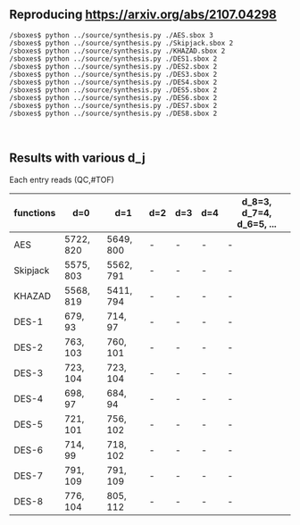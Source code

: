 ## Reproducing https://arxiv.org/abs/2107.04298

```
/sboxes$ python ../source/synthesis.py ./AES.sbox 3
/sboxes$ python ../source/synthesis.py ./Skipjack.sbox 2
/sboxes$ python ../source/synthesis.py ./KHAZAD.sbox 2
/sboxes$ python ../source/synthesis.py ./DES1.sbox 2
/sboxes$ python ../source/synthesis.py ./DES2.sbox 2
/sboxes$ python ../source/synthesis.py ./DES3.sbox 2
/sboxes$ python ../source/synthesis.py ./DES4.sbox 2
/sboxes$ python ../source/synthesis.py ./DES5.sbox 2
/sboxes$ python ../source/synthesis.py ./DES6.sbox 2
/sboxes$ python ../source/synthesis.py ./DES7.sbox 2
/sboxes$ python ../source/synthesis.py ./DES8.sbox 2
```

</br>

## Results with various d_j
Each entry reads (QC,#TOF)  

|  functions |      d=0      |      d=1      |      d=2      |      d=3      |      d=4      | d_8=3, d_7=4, d_6=5, ... |
|    ----    |      ----     |     ----      |     ----      |     ----      |     ----      |         ----             |
|    AES     | 5722, 820     | 5649, 800     |       -       |       -       |       -       |            -             |
|  Skipjack  | 5575, 803     | 5562, 791     |       -       |       -       |       -       |            -             |
|   KHAZAD   | 5568, 819     | 5411, 794     |       -       |       -       |       -       |            -             |
|   DES-1    | 679, 93       | 714, 97       |       -       |       -       |       -       |            -             |
|   DES-2    | 763, 103      | 760, 101      |       -       |       -       |       -       |            -             |
|   DES-3    | 723, 104      | 723, 104      |       -       |       -       |       -       |            -             |
|   DES-4    | 698, 97       | 684, 94       |       -       |       -       |       -       |            -             |
|   DES-5    | 721, 101      | 756, 102      |       -       |       -       |       -       |            -             |
|   DES-6    | 714, 99       | 718, 102      |       -       |       -       |       -       |            -             |
|   DES-7    | 791, 109      | 791, 109      |       -       |       -       |       -       |            -             |
|   DES-8    | 776, 104      | 805, 112      |       -       |       -       |       -       |            -             |

